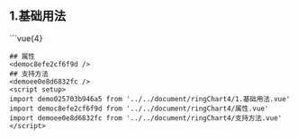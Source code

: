 ## 1.基础用法
<demo025703b946a5 />
```vue{4}
<template>
    <ring-chart-4 ref="chartRef" v-bind="chartOption"></ring-chart-4>
</template>

<script setup>
import { ref, onMounted } from 'vue';

const chartRef = ref();

const seriesData = [
    { value: 1048, name: '正常' },
    { value: 735, name: '故障' },
    { value: 580, name: '告警' },
    { value: 484, name: '离线' }
];
// 组合配置项
const chartOption = {
    seriesData
};

onMounted(() => chartRef.value.renderChart());
</script>
<style lang="scss" scoped>
.zrx-chart {
    height: 664px;
    background-color: rgb(3, 43, 68);
}
</style>
```
## 属性
<democ8efe2cf6f9d />
## 支持方法
<demoee0e8d6832fc />
<script setup>
import demo025703b946a5 from '../../document/ringChart4/1.基础用法.vue'
import democ8efe2cf6f9d from '../../document/ringChart4/属性.vue'
import demoee0e8d6832fc from '../../document/ringChart4/支持方法.vue'
</script>